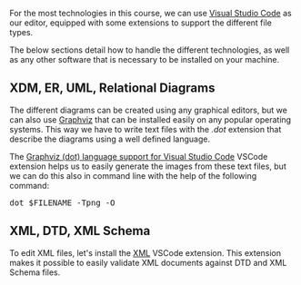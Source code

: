 For the most technologies in this course, we can use <a href="https://code.visualstudio.com" target="_blank">Visual Studio Code</a> as our editor, equipped with some extensions to support the different file types.

The below sections detail how to handle the different technologies, as well as any other software that is necessary to be installed on your machine.

## XDM, ER, UML, Relational Diagrams

The different diagrams can be created using any graphical editors, but we can also use <a href="https://graphviz.org" target="_blank">Graphviz</a> that can be installed easily on any popular operating systems. This way we have to write text files with the *.dot* extension that describe the diagrams using a well defined language.

The <a href="https://marketplace.visualstudio.com/items?itemName=joaompinto.vscode-graphviz" target="_blank">Graphviz (dot) language support for Visual Studio Code</a> VSCode extension helps us to easily generate the images from these text files, but we can do this also in command line with the help of the following command:

<pre class="prettyprint">dot $FILENAME -Tpng -O</pre>

## XML, DTD, XML Schema

To edit XML files, let's install the <a href="https://marketplace.visualstudio.com/items?itemName=redhat.vscode-xml" target="_blank">XML</a> VSCode extension. This extension makes it possible to easily validate XML documents against DTD and XML Schema files.
